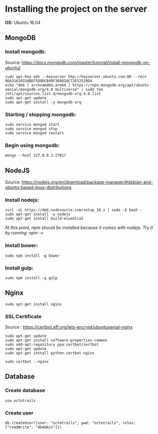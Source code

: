 # Installing the project on the server

**OS:** Ubuntu 16.04

## MongoDB

### Install mongodb: 

Source: <https://docs.mongodb.com/master/tutorial/install-mongodb-on-ubuntu/>

    sudo apt-key adv --keyserver hkp://keyserver.ubuntu.com:80 --recv 9DA31620334BD75D9DCB49F368818C72E52529D4
    echo "deb [ arch=amd64,arm64 ] https://repo.mongodb.org/apt/ubuntu xenial/mongodb-org/4.0 multiverse" | sudo tee /etc/apt/sources.list.d/mongodb-org-4.0.list
    sudo apt-get update
    sudo apt-get install -y mongodb-org

### Starting / stopping mongodb:  

    sudo service mongod start
    sudo service mongod stop
    sudo service mongod restart

### Begin using mongodb: 

    mongo --host 127.0.0.1:27017

## NodeJS

Source: <https://nodejs.org/en/download/package-manager/#debian-and-ubuntu-based-linux-distributions>

### Install nodejs: 

    curl -sL https://deb.nodesource.com/setup_10.x | sudo -E bash -
    sudo apt-get install -y nodejs
    sudo apt-get install build-essential

*At this point, npm should be installed because it comes with nodejs. Try it by running: npm -v*

### Install bower: 

    sudo npm install -g bower

### Install gulp: 

    sudo npm install -g gulp
    
## Nginx

    sudo apt-get install nginx
    
### SSL Certificate

Source : <https://certbot.eff.org/lets-encrypt/ubuntuxenial-nginx>

    sudo apt-get update
    sudo apt-get install software-properties-common
    sudo add-apt-repository ppa:certbot/certbot
    sudo apt-get update
    sudo apt-get install python-certbot-nginx
    
    sudo certbot --nginx
    
## Database

### Create database
    use octotrails

### Create user
    db.createUser({user: "octotrails", pwd: "octotrails", roles: ["readWrite", "dbAdmin"]})
    
    


